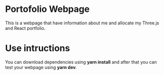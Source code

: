 # Portofolio Webpage
This is a webpage that have information about me and allocate my Three.js and React portfolio.
# Use intructions
You can download dependencies using **yarn install** and after that you can test your webpage using **yarn dev**.
